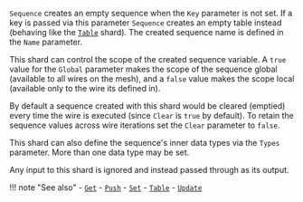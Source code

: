 `Sequence` creates an empty sequence when the `Key` parameter is not set. If a key is passed via this parameter `Sequence` creates an empty table instead (behaving like the [`Table`](../Table) shard). The created sequence name is defined in the `Name` parameter.

This shard can control the scope of the created sequence variable. A `true` value for the `Global` parameter makes the scope of the sequence global (available to all wires on the mesh), and a `false` value makes the scope local (available only to the wire its defined in).

By default a sequence created with this shard would be cleared (emptied) every time the wire is executed (since `Clear` is `true` by default). To retain the sequence values across wire iterations set the `Clear` parameter to `false`.

This shard can also define the sequence's inner data types via the `Types` parameter. More than one data type may be set.

Any input to this shard is ignored and instead passed through as its output.

!!! note "See also"
    - [`Get`](../Get)
    - [`Push`](../Push)
    - [`Set`](../Set)
    - [`Table`](../Table)
    - [`Update`](../Update)
